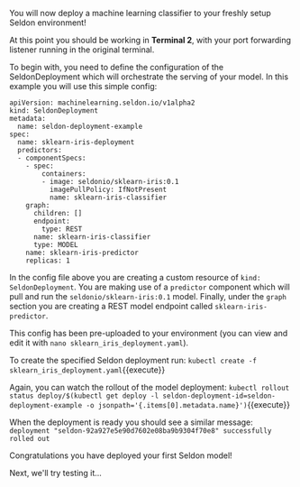 You will now deploy a machine learning classifier to your freshly setup Seldon environment!

At this point you should be working in **Terminal 2**, with your port forwarding listener running in the original terminal. 

To begin with, you need to define the configuration of the SeldonDeployment which will orchestrate the serving of your model. In this example you will use this simple config: 
```
apiVersion: machinelearning.seldon.io/v1alpha2
kind: SeldonDeployment
metadata:
  name: seldon-deployment-example
spec:
  name: sklearn-iris-deployment
  predictors:
  - componentSpecs:
    - spec:
        containers:
        - image: seldonio/sklearn-iris:0.1
          imagePullPolicy: IfNotPresent
          name: sklearn-iris-classifier
    graph:
      children: []
      endpoint:
        type: REST
      name: sklearn-iris-classifier
      type: MODEL
    name: sklearn-iris-predictor
    replicas: 1
```

In the config file above you are creating a custom resource of `kind: SeldonDeployment`. You are making use of a `predictor` component which will pull and run the `seldonio/sklearn-iris:0.1` model. Finally, under the `graph` section you are creating a REST model endpoint called `sklearn-iris-predictor`. 

This config has been pre-uploaded to your environment (you can view and edit it with `nano sklearn_iris_deployment.yaml`).

To create the specified Seldon deployment run:
`kubectl create -f sklearn_iris_deployment.yaml`{{execute}}

Again, you can watch the rollout of the model deployment:
`kubectl rollout status deploy/$(kubectl get deploy -l seldon-deployment-id=seldon-deployment-example -o jsonpath='{.items[0].metadata.name}')`{{execute}}

When the deployment is ready you should see a similar message: `deployment "seldon-92a927e5e90d7602e08ba9b9304f70e8" successfully rolled out`

Congratulations you have deployed your first Seldon model! 

Next, we'll try testing it...